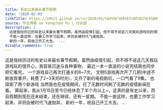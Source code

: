 ```yaml
---
title: 有史以来最长春节假期
date: '2020-02-03'
linkTitle: https://s0521.github.io/cn/2020/02/%E6%9C%89%E5%8F%B2%E4%BB%A5%E6%9D%A5%E6%9C%80%E9%95%BF%E6%98%A5%E8%8A%82%E5%81%87%E6%9C%9F/
source: 中文博客 on Yongchao Fu | 付永超
description: |-
  这是我经历过的有史以来最长春节假期，虽然由疫情引起，但不得不说这几天我玩游戏玩的很开心，我容易沉迷与各种事物， 最近一本一直追的小说完结我也同步把它看完， 一个游戏自己再次打通关的6~7次， 文明5游戏再次开了几把(中途不断放弃重开，耗费了2~3天的时光)，又开了新的电视剧坑，一口气看了9集。 也探索了两个新游戏 当然我也在疫情期间，花了无数时间刷了无数的疫情新闻在看。 算起来，我从1月15日至今已经休息了半个月以上~，这真的是有史以来，而且假期到现在还未结束，还在继续，还有一星期。
  不能一直这样，也要工作学习起来，非则会被时代飞速抛弃。
  新的一年，祝自己开工大吉。 ...
disable_comments: true
---
```

这是我经历过的有史以来最长春节假期，虽然由疫情引起，但不得不说这几天我玩游戏玩的很开心，我容易沉迷与各种事物， 最近一本一直追的小说完结我也同步把它看完， 一个游戏自己再次打通关的6~7次， 文明5游戏再次开了几把(中途不断放弃重开，耗费了2~3天的时光)，又开了新的电视剧坑，一口气看了9集。 也探索了两个新游戏 当然我也在疫情期间，花了无数时间刷了无数的疫情新闻在看。 算起来，我从1月15日至今已经休息了半个月以上~，这真的是有史以来，而且假期到现在还未结束，还在继续，还有一星期。
不能一直这样，也要工作学习起来，非则会被时代飞速抛弃。
新的一年，祝自己开工大吉。 ...